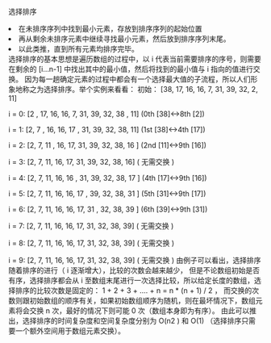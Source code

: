 
 <br> 选择排序<br/>  
 <li>在未排序序列中找到最小元素，存放到排序序列的起始位置</li>  
 <li>再从剩余未排序元素中继续寻找最小元素，然后放到排序序列末尾。</li>  
 <li>以此类推，直到所有元素均排序完毕。</li>  
选择排序的基本思想是遍历数组的过程中，以 i 代表当前需要排序的序号，则需要在剩余的 [i…n-1] 中找出其中的最小值，然后将找到的最小值与 i 指向的值进行交换。
因为每一趟确定元素的过程中都会有一个选择最大值的子流程，所以人们形象地称之为选择排序。举个实例来看看：
初始： [38, 17, 16, 16, 7, 31, 39, 32, 2, 11]  
  
i = 0:  [2 , 17, 16, 16, 7, 31, 39, 32, 38 , 11] (0th [38]<->8th [2])  
  
i = 1:  [2, 7 , 16, 16, 17 , 31, 39, 32, 38, 11] (1st [38]<->4th [17])  
  
i = 2:  [2, 7, 11 , 16, 17, 31, 39, 32, 38, 16 ] (2nd [11]<->9th [16])  
  
i = 3:  [2, 7, 11, 16, 17, 31, 39, 32, 38, 16] ( 无需交换 )  
  
i = 4:  [2, 7, 11, 16, 16 , 31, 39, 32, 38, 17 ] (4th [17]<->9th [16])  
  
i = 5:  [2, 7, 11, 16, 16, 17 , 39, 32, 38, 31 ] (5th [31]<->9th [17])  
  
i = 6:  [2, 7, 11, 16, 16, 17, 31 , 32, 38, 39 ] (6th [39]<->9th [31])  
  
i = 7:  [2, 7, 11, 16, 16, 17, 31, 32, 38, 39] ( 无需交换 )  
  
i = 8:  [2, 7, 11, 16, 16, 17, 31, 32, 38, 39] ( 无需交换 )  
  
i = 9:  [2, 7, 11, 16, 16, 17, 31, 32, 38, 39] ( 无需交换 )
由例子可以看出，选择排序随着排序的进行（ i 逐渐增大），比较的次数会越来越少，
但是不论数组初始是否有序，选择排序都会从 i 至数组末尾进行一次选择比较，所以给定长度的数组，选择排序的比较次数是固定的： 1 + 2 + 3 + …. + n = n * (n + 1) / 2 ，
而交换的次数则跟初始数组的顺序有关，如果初始数组顺序为随机，则在最坏情况下，数组元素将会交换 n 次，最好的情况下则可能 0 次（数组本身即为有序）。
由此可以推出，选择排序的时间复杂度和空间复杂度分别为 O(n2 ) 和 O(1) （选择排序只需要一个额外空间用于数组元素交换）。